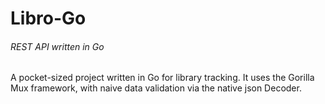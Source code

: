 # Libro-Go
###### REST API written in Go 
A pocket-sized project written in Go for library tracking. It uses the Gorilla Mux framework, with naive data validation via the native json Decoder.
